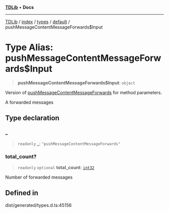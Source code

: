 [**TDLib**](../../../../../../README.md) • **Docs**

***

[TDLib](../../../../../../modules.md) / [index](../../../../../README.md) / [types](../../../README.md) / [default](../README.md) / pushMessageContentMessageForwards$Input

# Type Alias: pushMessageContentMessageForwards$Input

> **pushMessageContentMessageForwards$Input**: `object`

Version of [pushMessageContentMessageForwards](pushMessageContentMessageForwards.md) for method parameters.

A forwarded messages

## Type declaration

### \_

> `readonly` **\_**: `"pushMessageContentMessageForwards"`

### total\_count?

> `readonly` `optional` **total\_count**: [`int32`](int32-1.md)

Number of forwarded messages

## Defined in

dist/generated/types.d.ts:45156
